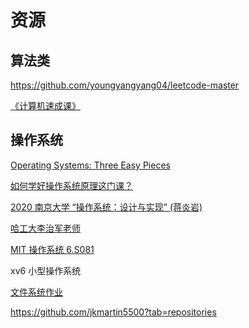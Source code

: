 # 资源

## 算法类
https://github.com/youngyangyang04/leetcode-master



[《计算机速成课》](
https://www.bilibili.com/video/av21376839/
)

## 操作系统

[Operating Systems: Three Easy Pieces](https://pages.cs.wisc.edu/~remzi/OSTEP/)


[如何学好操作系统原理这门课？](https://www.zhihu.com/question/22874344)

[2020 南京大学 “操作系统：设计与实现” (蒋炎岩)](
https://www.bilibili.com/video/BV1N741177F5?p=2
)



[哈工大李治军老师](https://www.bilibili.com/video/BV1d4411v7u7?p=1)


[MIT 操作系统 6.S081](https://www.bilibili.com/video/BV1QA411F7ij)

xv6 小型操作系统


[文件系统作业](https://github.com/EdBagdon/CMPSC-311-Assignment-4)

https://github.com/jkmartin5500?tab=repositories

